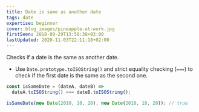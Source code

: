 ```yaml
---
title: Date is same as another date
tags: date
expertise: beginner
cover: blog_images/pineapple-at-work.jpg
firstSeen: 2018-09-29T13:58:38+03:00
lastUpdated: 2020-11-03T22:11:18+02:00
---
```


Checks if a date is the same as another date.

- Use `Date.prototype.toISOString()` and strict equality checking (`===`) to check if the first date is the same as the second one.

```js
const isSameDate = (dateA, dateB) =>
  dateA.toISOString() === dateB.toISOString();
```

```js
isSameDate(new Date(2010, 10, 20), new Date(2010, 10, 20)); // true
```
